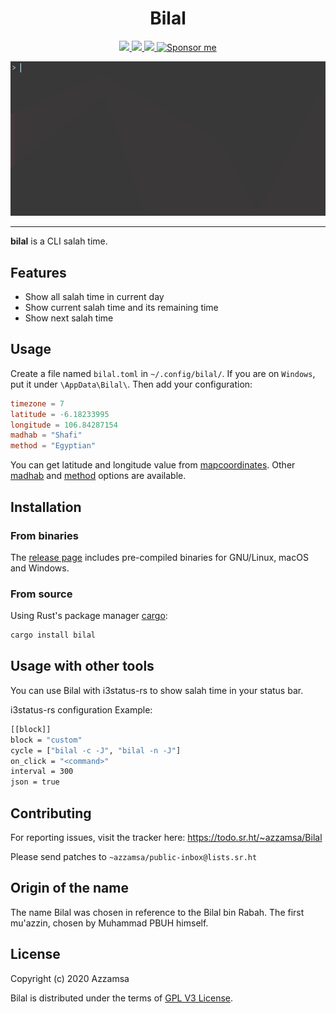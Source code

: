 <div align="center">
<h1>Bilal</h1>

<a href="https://builds.sr.ht/~azzamsa/bilal?">
<img src="https://builds.sr.ht/~azzamsa/bilal.svg">
</a>
<a href="https://crates.io/crates/bilal">
<img src="https://img.shields.io/crates/v/bilal.svg">
</a>
<a href=" https://docs.rs/bilal/">
<img src="https://docs.rs/bilal/badge.svg">
</a>
<a href="https://azzamsa.com/support/"><img alt="Sponsor me" src="https://img.shields.io/badge/Sponsor%20Me-%F0%9F%92%96-ff69b4">
</a>
<p></p>

![demo](docs/demo.gif)

</div>

---

**bilal** is a CLI salah time.

## Features

- Show all salah time in current day
- Show current salah time and its remaining time
- Show next salah time

## Usage

Create a file named `bilal.toml` in `~/.config/bilal/`. If you are on `Windows`, put it under `\AppData\Bilal\`. Then add your configuration:

``` toml
timezone = 7
latitude = -6.18233995
longitude = 106.84287154
madhab = "Shafi"
method = "Egyptian"
```

You can get latitude and longitude value from [mapcoordinates](https://www.mapcoordinates.net/en).
Other [madhab](https://docs.rs/islam/0.1.1/islam/pray/madhab/enum.Madhab.html#variants)
and [method](https://docs.rs/islam/0.1.1/islam/pray/method/enum.Method.html#variants) options are available.

## Installation

### From binaries

The [release page](https://git.sr.ht/~azzamsa/bilal.rs/refs/) includes
pre-compiled binaries for GNU/Linux, macOS and Windows.

### From source

Using Rust's package manager [cargo](https://github.com/rust-lang/cargo):

``` bash
cargo install bilal
```

## Usage with other tools

You can use Bilal with i3status-rs to show salah time in your status bar.

i3status-rs configuration Example:

``` bash
[[block]]
block = "custom"
cycle = ["bilal -c -J", "bilal -n -J"]
on_click = "<command>"
interval = 300
json = true
```

## Contributing

For reporting issues, visit the tracker here: https://todo.sr.ht/~azzamsa/Bilal

Please send patches to `~azzamsa/public-inbox@lists.sr.ht`

## Origin of the name

The name Bilal was chosen in reference to the Bilal bin Rabah. The first
mu'azzin, chosen by Muhammad PBUH himself.


## License

Copyright (c) 2020 Azzamsa

Bilal is distributed under the terms of [GPL V3 License](LICENSE).



